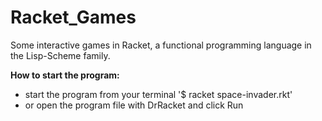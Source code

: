 # Racket_Games

Some interactive games in Racket, a functional programming language in the Lisp-Scheme family. 

**How to start the program:**
* start the program from your terminal '$ racket space-invader.rkt'
* or open the program file with DrRacket and click Run
